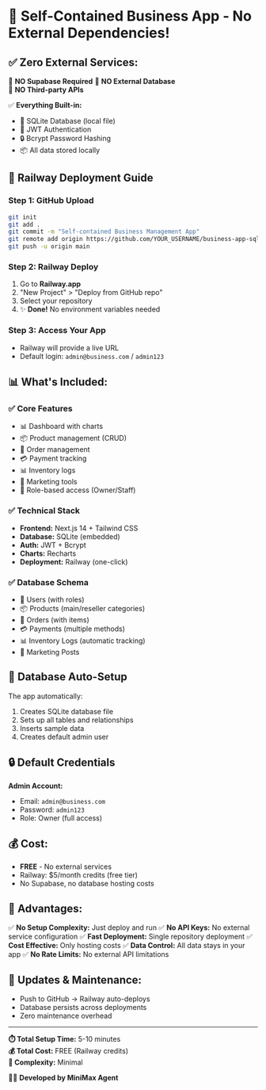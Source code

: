 # 🚀 Self-Contained Business App - No External Dependencies!

## ✅ **Zero External Services:**

🚫 **NO Supabase Required**
🚫 **NO External Database**  
🚫 **NO Third-party APIs**

✅ **Everything Built-in:**
- 💾 SQLite Database (local file)
- 🔐 JWT Authentication
- 🔒 Bcrypt Password Hashing
- 📦 All data stored locally

## 🚀 **Railway Deployment Guide**

### Step 1: GitHub Upload
```bash
git init
git add .
git commit -m "Self-contained Business Management App"
git remote add origin https://github.com/YOUR_USERNAME/business-app-sqlite.git
git push -u origin main
```

### Step 2: Railway Deploy
1. Go to **Railway.app**
2. "New Project" > "Deploy from GitHub repo"
3. Select your repository
4. ✨ **Done!** No environment variables needed

### Step 3: Access Your App
- Railway will provide a live URL
- Default login: `admin@business.com` / `admin123`

## 📊 **What's Included:**

### ✅ **Core Features**
- 📊 Dashboard with charts
- 📦 Product management (CRUD)
- 📝 Order management
- 💳 Payment tracking
- 📊 Inventory logs
- 📢 Marketing tools
- 🔐 Role-based access (Owner/Staff)

### ✅ **Technical Stack**
- **Frontend:** Next.js 14 + Tailwind CSS
- **Database:** SQLite (embedded)
- **Auth:** JWT + Bcrypt
- **Charts:** Recharts
- **Deployment:** Railway (one-click)

### ✅ **Database Schema**
- 👥 Users (with roles)
- 📦 Products (main/reseller categories)
- 📝 Orders (with items)
- 💳 Payments (multiple methods)
- 📊 Inventory Logs (automatic tracking)
- 📢 Marketing Posts

## 🔧 **Database Auto-Setup**

The app automatically:
1. Creates SQLite database file
2. Sets up all tables and relationships
3. Inserts sample data
4. Creates default admin user

## 🔒 **Default Credentials**

**Admin Account:**
- Email: `admin@business.com`
- Password: `admin123`
- Role: Owner (full access)

## 💰 **Cost:**
- **FREE** - No external services
- Railway: $5/month credits (free tier)
- No Supabase, no database hosting costs

## 🚀 **Advantages:**

✅ **No Setup Complexity:** Just deploy and run
✅ **No API Keys:** No external service configuration
✅ **Fast Deployment:** Single repository deployment
✅ **Cost Effective:** Only hosting costs
✅ **Data Control:** All data stays in your app
✅ **No Rate Limits:** No external API limitations

## 🔄 **Updates & Maintenance:**

- Push to GitHub → Railway auto-deploys
- Database persists across deployments
- Zero maintenance overhead

---

**⏱️ Total Setup Time:** 5-10 minutes  
**💰 Total Cost:** FREE (Railway credits)  
**🔧 Complexity:** Minimal  

👨‍💻 **Developed by MiniMax Agent**